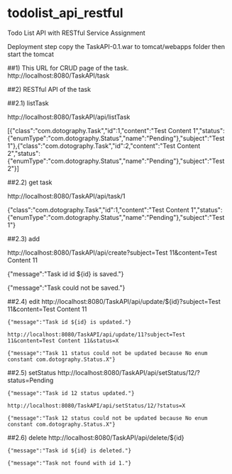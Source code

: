 # todolist_api_restful
Todo List API with RESTful Service Assignment

Deployment step copy the TaskAPI-0.1.war to tomcat/webapps folder then start the tomcat

##1) This URL for CRUD page of the task.
	http://localhost:8080/TaskAPI/task

##2) RESTful API of the task

##2.1) listTask

http://localhost:8080/TaskAPI/api/listTask

[{"class":"com.dotography.Task","id":1,"content":"Test Content 1","status":{"enumType":"com.dotography.Status","name":"Pending"},"subject":"Test 1"},{"class":"com.dotography.Task","id":2,"content":"Test Content 2","status":{"enumType":"com.dotography.Status","name":"Pending"},"subject":"Test 2"}]

##2.2) get task

http://localhost:8080/TaskAPI/api/task/1

{"class":"com.dotography.Task","id":1,"content":"Test Content 1","status":{"enumType":"com.dotography.Status","name":"Pending"},"subject":"Test 1"}

##2.3) add

http://localhost:8080/TaskAPI/api/create?subject=Test 11&content=Test Content 11

{"message":"Task id id ${id} is saved."}


{"message":"Task could not be saved."}

##2.4) edit
	http://localhost:8080/TaskAPI/api/update/${id}?subject=Test 11&content=Test Content 11
	
	{"message":"Task id ${id} is updated."}

	http://localhost:8080/TaskAPI/api/update/11?subject=Test 11&content=Test Content 11&status=X
	
	{"message":"Task 11 status could not be updated because No enum constant com.dotography.Status.X"}

##2.5) setStatus
	http://localhost:8080/TaskAPI/api/setStatus/12/?status=Pending
	
	{"message":"Task id 12 status updated."}

	http://localhost:8080/TaskAPI/api/setStatus/12/?status=X
	
	{"message":"Task 12 status could not be updated because No enum constant com.dotography.Status.X"}

##2.6) delete
	http://localhost:8080/TaskAPI/api/delete/${id}
	
	{"message":"Task id ${id} is deleted."}

	{"message":"Task not found with id 1."}
